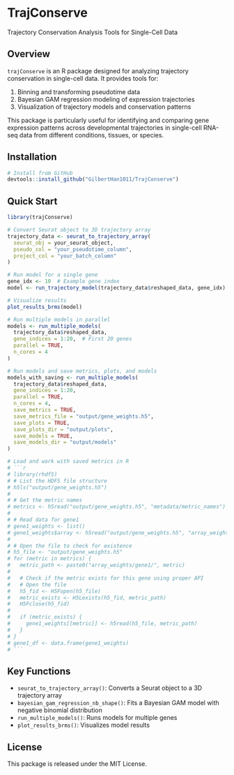 # TrajConserve

Trajectory Conservation Analysis Tools for Single-Cell Data

## Overview

`trajConserve` is an R package designed for analyzing trajectory conservation in single-cell data. It provides tools for:

1. Binning and transforming pseudotime data
2. Bayesian GAM regression modeling of expression trajectories
3. Visualization of trajectory models and conservation patterns

This package is particularly useful for identifying and comparing gene expression patterns across developmental trajectories in single-cell RNA-seq data from different conditions, tissues, or species.

## Installation

```r
# Install from GitHub
devtools::install_github("GilbertHan1011/TrajConserve")


```

## Quick Start

```r
library(trajConserve)

# Convert Seurat object to 3D trajectory array
trajectory_data <- seurat_to_trajectory_array(
  seurat_obj = your_seurat_object,
  pseudo_col = "your_pseudotime_column",
  project_col = "your_batch_column"
)

# Run model for a single gene
gene_idx <- 10  # Example gene index
model <- run_trajectory_model(trajectory_data$reshaped_data, gene_idx)

# Visualize results
plot_results_brms(model)

# Run multiple models in parallel
models <- run_multiple_models(
  trajectory_data$reshaped_data, 
  gene_indices = 1:20,  # First 20 genes
  parallel = TRUE, 
  n_cores = 4
)

# Run models and save metrics, plots, and models
models_with_saving <- run_multiple_models(
  trajectory_data$reshaped_data,
  gene_indices = 1:20,
  parallel = TRUE,
  n_cores = 4,
  save_metrics = TRUE,
  save_metrics_file = "output/gene_weights.h5",
  save_plots = TRUE,
  save_plots_dir = "output/plots",
  save_models = TRUE,
  save_models_dir = "output/models"
)

# Load and work with saved metrics in R
# ```r
# library(rhdf5)
# # List the HDF5 file structure
# h5ls("output/gene_weights.h5")
# 
# # Get the metric names
# metrics <- h5read("output/gene_weights.h5", "metadata/metric_names")
# 
# # Read data for gene1
# gene1_weights <- list()
# gene1_weights$array <- h5read("output/gene_weights.h5", "array_weights/gene1/array")
# 
# # Open the file to check for existence
# h5_file <- "output/gene_weights.h5"
# for (metric in metrics) {
#   metric_path <- paste0("array_weights/gene1/", metric)
#   
#   # Check if the metric exists for this gene using proper API
#   # Open the file
#   h5_fid <- H5Fopen(h5_file)
#   metric_exists <- H5Lexists(h5_fid, metric_path)
#   H5Fclose(h5_fid)
#   
#   if (metric_exists) {
#     gene1_weights[[metric]] <- h5read(h5_file, metric_path)
#   }
# }
# gene1_df <- data.frame(gene1_weights)
# ```
```

## Key Functions

- `seurat_to_trajectory_array()`: Converts a Seurat object to a 3D trajectory array
- `bayesian_gam_regression_nb_shape()`: Fits a Bayesian GAM model with negative binomial distribution
- `run_multiple_models()`: Runs models for multiple genes
- `plot_results_brms()`: Visualizes model results

## License

This package is released under the MIT License.